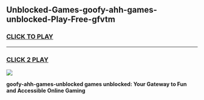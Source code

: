
## Unblocked-Games-goofy-ahh-games-unblocked-Play-Free-gfvtm
<h3>
<a href="https://premium76.site?title=goofy-ahh-games-unblocked&ref=18A1">CLICK TO PLAY</a></h3>
<hr>

<h3>
<a href="https://premium76.site?title=goofy-ahh-games-unblocked&ref=18A1">CLICK 2 PLAY</a>
  
</h3>

<a href="https://premium76.site?title=goofy-ahh-games-unblocked&ref=18A1"><img src="https://clearcache.store/games.png"></a>


**goofy-ahh-games-unblocked games unblocked: Your Gateway to Fun and Accessible Online Gaming**
